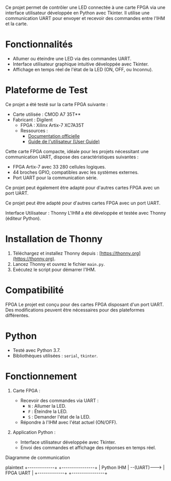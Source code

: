 Ce projet permet de contrôler une LED connectée à une carte FPGA via une interface utilisateur développée en Python avec Tkinter. Il utilise une communication UART pour envoyer et recevoir des commandes entre l'IHM et la carte.

 # Fonctionnalités
- Allumer ou éteindre une LED via des commandes UART.
- Interface utilisateur graphique intuitive développée avec Tkinter.
- Affichage en temps réel de l'état de la LED (ON, OFF, ou Inconnu).

# Plateforme de Test
Ce projet a été testé sur la carte FPGA suivante :

- Carte utilisée : CMOD A7 35T**
- Fabricant : Digilent
  - FPGA : Xilinx Artix-7 XC7A35T
  - Ressources :
    - [Documentation officielle](https://digilent.com/reference/programmable-logic/cmod-a7/start)
    - [Guide de l'utilisateur (User Guide)](https://digilent.com/reference/_media/programmable-logic/cmod-a7/cmod_a7_rm.pdf)

Cette carte FPGA compacte, idéale pour les projets nécessitant une communication UART, dispose des caractéristiques suivantes :
- FPGA Artix-7 avec 33 280 cellules logiques.
- 44 broches GPIO, compatibles avec les systèmes externes.
- Port UART pour la communication série.

Ce projet peut également être adapté pour d'autres cartes FPGA avec un port UART.


Ce projet peut être adapté pour d'autres cartes FPGA avec un port UART.

 Interface Utilisateur : Thonny
L'IHM a été développée et testée avec Thonny (éditeur Python).

 # Installation de Thonny
1. Téléchargez et installez Thonny depuis : [https://thonny.org](https://thonny.org).
2. Lancez Thonny et ouvrez le fichier `main.py`.
3. Exécutez le script pour démarrer l'IHM.

 # Compatibilité
 FPGA
Le projet est conçu pour des cartes FPGA disposant d'un port UART. Des modifications peuvent être nécessaires pour des plateformes différentes.

 # Python
- Testé avec Python 3.7.
- Bibliothèques utilisées : `serial`, `tkinter`.

 # Fonctionnement
1. Carte FPGA :
   - Recevoir des commandes via UART :
     - `N` : Allumer la LED.
     - `F` : Éteindre la LED.
     - `S` : Demander l'état de la LED.
   - Répondre à l'IHM avec l'état actuel (ON/OFF).

2. Application Python :
   - Interface utilisateur développée avec Tkinter.
   - Envoi des commandes et affichage des réponses en temps réel.

Diagramme de communication

plaintext
+-------------+                +----------------+
|  Python IHM | --(UART)--->  |    FPGA UART    |
+-------------+                +----------------+
